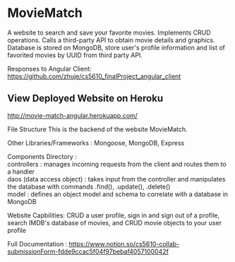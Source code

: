 # MovieMatch 
A website to search and save your favorite movies. 
Implements CRUD operations. 
Calls a third-party API to obtain movie details and graphics. 
Database is stored on MongoDB, store user's profile information and list of favorited movies by UUID from third party API. 

Responses to Angular Client: https://github.com/zhuje/cs5610_finalProject_angular_client 

## View Deployed Website on Heroku
http://movie-match-angular.herokuapp.com/

File Structure
This is the backend of the website MovieMatch. 

Other Libraries/Frameworks : Mongoose, MongoDB, Express

Components Directory : </br>
controllers : manages incoming requests from the client and routes them to a handler </br>
daos (data access object) : takes input from the controller and manipulates the database with commands .find(), .update(), .delete() </br>
model : defines an object model and schema to correlate with a database in MongoDB </br>

Website Capbilities: CRUD a user profile,  sign in and sign out of a profile, search IMDB's database of movies, and CRUD movie objects to your user profile

Full Documentation : https://www.notion.so/cs5610-collab-submissionForm-fdde9ccac5f04f97bebaf4057100042f
